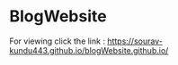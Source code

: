 # BlogWebsite
For viewing click the link :
https://sourav-kundu443.github.io/blogWebsite.github.io/
